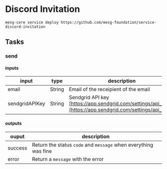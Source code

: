 # Discord Invitation

```
mesg-core service deploy https://github.com/mesg-foundation/service-discord-invitation
```

## Tasks

### send

#### inputs
| input | type | description |
| --- | --- | --- |
| email | String | Email of the receipient of the email |
| sendgridAPIKey | String | Sendgrid API key [https://app.sendgrid.com/settings/api_keys](https://app.sendgrid.com/settings/api_keys) |


#### outputs
| ouput | description |
| --- | --- |
| success | Return the status `code` and `message` when everything was fine |
| error | Return a `message` with the error |



